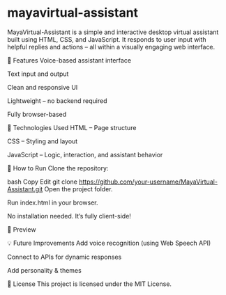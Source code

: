 # mayavirtual-assistant
MayaVirtual-Assistant is a simple and interactive desktop virtual assistant built using HTML, CSS, and JavaScript. It responds to user input with helpful replies and actions – all within a visually engaging web interface.

🚀 Features
Voice-based assistant interface

Text input and output

Clean and responsive UI

Lightweight – no backend required

Fully browser-based

📁 Technologies Used
HTML – Page structure

CSS – Styling and layout

JavaScript – Logic, interaction, and assistant behavior

🔧 How to Run
Clone the repository:

bash
Copy
Edit
git clone https://github.com/your-username/MayaVirtual-Assistant.git
Open the project folder.

Run index.html in your browser.

No installation needed. It’s fully client-side!

📸 Preview

💡 Future Improvements
Add voice recognition (using Web Speech API)

Connect to APIs for dynamic responses

Add personality & themes

📄 License
This project is licensed under the MIT License.



